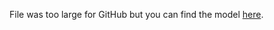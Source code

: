 File was too large for GitHub but you can find the model [here](https://drive.google.com/file/d/1_a0heF6eELGA0c2s5HqGhr0WWUtHFEJ-/view?usp=drive_link).

